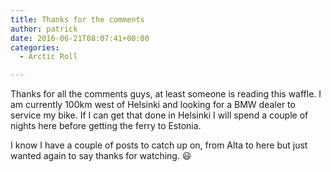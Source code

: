 ```yaml
---
title: Thanks for the comments
author: patrick
date: 2016-06-21T08:07:41+00:00
categories:
  - Arctic Roll

---
```

Thanks for all the comments guys, at least someone is reading this waffle. I am currently 100km west of Helsinki and looking for a BMW dealer to service my bike. If I can get that done in Helsinki I will spend a couple of nights here before getting the ferry to Estonia.

I know I have a couple of posts to catch up on, from Alta to here but just wanted again to say thanks for watching. 😃